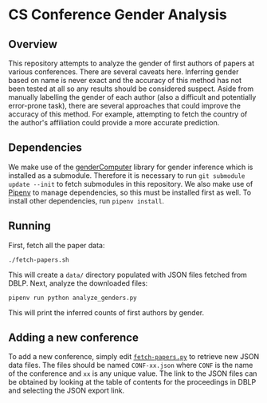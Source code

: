 # CS Conference Gender Analysis

## Overview

This repository attempts to analyze the gender of first authors of papers at various conferences.
There are several caveats here.
Inferring gender based on name is never exact and the accuracy of this method has not been tested at all so any results should be considered suspect.
Aside from manually labelling the gender of each author (also a difficult and potentially error-prone task), there are several approaches that could improve the accuracy of this method.
For example, attempting to fetch the country of the author's affiliation could provide a more accurate prediction.

## Dependencies

We make use of the [genderComputer](https://github.com/tue-mdse/genderComputer) library for gender inference which is installed as a submodule.
Therefore it is necessary to run `git submodule update --init` to fetch submodules in this repository.
We also make use of [Pipenv](https://pipenv.pypa.io/) to manage dependencies, so this must be installed first as well.
To install other dependencies, run `pipenv install`.


## Running

First, fetch all the paper data:

    ./fetch-papers.sh

This will create a `data/` directory populated with JSON files fetched from DBLP.
Next, analyze the downloaded files:

    pipenv run python analyze_genders.py

This will print the inferred counts of first authors by gender.

## Adding a new conference

To add a new conference, simply edit [`fetch-papers.py`](fetch-papers.py) to retrieve new JSON data files.
The files should be named `CONF-xx.json` where `CONF` is the name of the conference and `xx` is any unique value.
The link to the JSON files can be obtained by looking at the table of contents for the proceedings in DBLP and selecting the JSON export link.
